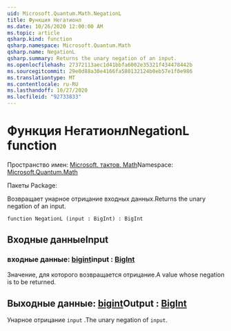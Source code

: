 ```yaml
---
uid: Microsoft.Quantum.Math.NegationL
title: Функция Негатионл
ms.date: 10/26/2020 12:00:00 AM
ms.topic: article
qsharp.kind: function
qsharp.namespace: Microsoft.Quantum.Math
qsharp.name: NegationL
qsharp.summary: Returns the unary negation of an input.
ms.openlocfilehash: 27372113aec1d41bbfa6002e35321f434478442b
ms.sourcegitcommit: 29e0d88a30e4166fa580132124b0eb57e1f0e986
ms.translationtype: MT
ms.contentlocale: ru-RU
ms.lasthandoff: 10/27/2020
ms.locfileid: "92733833"
---
```

# <a name="negationl-function"></a><span data-ttu-id="50853-102">Функция Негатионл</span><span class="sxs-lookup"><span data-stu-id="50853-102">NegationL function</span></span>

<span data-ttu-id="50853-103">Пространство имен: [Microsoft. тактов. Math](xref:Microsoft.Quantum.Math)</span><span class="sxs-lookup"><span data-stu-id="50853-103">Namespace: [Microsoft.Quantum.Math](xref:Microsoft.Quantum.Math)</span></span>

<span data-ttu-id="50853-104">Пакеты [](https://nuget.org/packages/)</span><span class="sxs-lookup"><span data-stu-id="50853-104">Package: [](https://nuget.org/packages/)</span></span>


<span data-ttu-id="50853-105">Возвращает унарное отрицание входных данных.</span><span class="sxs-lookup"><span data-stu-id="50853-105">Returns the unary negation of an input.</span></span>

```qsharp
function NegationL (input : BigInt) : BigInt
```


## <a name="input"></a><span data-ttu-id="50853-106">Входные данные</span><span class="sxs-lookup"><span data-stu-id="50853-106">Input</span></span>

### <a name="input--bigint"></a><span data-ttu-id="50853-107">входные данные: [bigint](xref:microsoft.quantum.lang-ref.bigint)</span><span class="sxs-lookup"><span data-stu-id="50853-107">input : [BigInt](xref:microsoft.quantum.lang-ref.bigint)</span></span>

<span data-ttu-id="50853-108">Значение, для которого возвращается отрицание.</span><span class="sxs-lookup"><span data-stu-id="50853-108">A value whose negation is to be returned.</span></span>



## <a name="output--bigint"></a><span data-ttu-id="50853-109">Выходные данные: [bigint](xref:microsoft.quantum.lang-ref.bigint)</span><span class="sxs-lookup"><span data-stu-id="50853-109">Output : [BigInt](xref:microsoft.quantum.lang-ref.bigint)</span></span>

<span data-ttu-id="50853-110">Унарное отрицание `input` .</span><span class="sxs-lookup"><span data-stu-id="50853-110">The unary negation of `input`.</span></span>